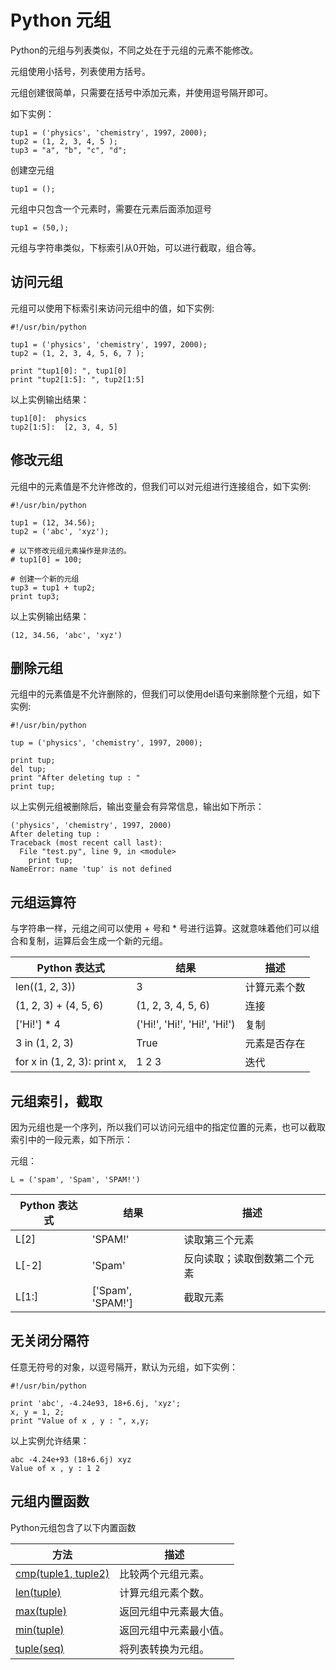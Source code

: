
# Python 元组

Python的元组与列表类似，不同之处在于元组的元素不能修改。

元组使用小括号，列表使用方括号。

元组创建很简单，只需要在括号中添加元素，并使用逗号隔开即可。

如下实例：

```
tup1 = ('physics', 'chemistry', 1997, 2000);
tup2 = (1, 2, 3, 4, 5 );
tup3 = "a", "b", "c", "d";

```

创建空元组

```
tup1 = ();

```

元组中只包含一个元素时，需要在元素后面添加逗号

```
tup1 = (50,);
```

元组与字符串类似，下标索引从0开始，可以进行截取，组合等。

## 访问元组

元组可以使用下标索引来访问元组中的值，如下实例:

```
#!/usr/bin/python

tup1 = ('physics', 'chemistry', 1997, 2000);
tup2 = (1, 2, 3, 4, 5, 6, 7 );

print "tup1[0]: ", tup1[0]
print "tup2[1:5]: ", tup2[1:5]

```

以上实例输出结果：

```
tup1[0]:  physics
tup2[1:5]:  [2, 3, 4, 5]

```

## 修改元组

元组中的元素值是不允许修改的，但我们可以对元组进行连接组合，如下实例:

```
#!/usr/bin/python

tup1 = (12, 34.56);
tup2 = ('abc', 'xyz');

# 以下修改元组元素操作是非法的。
# tup1[0] = 100;

# 创建一个新的元组
tup3 = tup1 + tup2;
print tup3;

```

以上实例输出结果：

```
(12, 34.56, 'abc', 'xyz')

```

## 删除元组

元组中的元素值是不允许删除的，但我们可以使用del语句来删除整个元组，如下实例:

```
#!/usr/bin/python

tup = ('physics', 'chemistry', 1997, 2000);

print tup;
del tup;
print "After deleting tup : "
print tup;

```

以上实例元组被删除后，输出变量会有异常信息，输出如下所示：

```
('physics', 'chemistry', 1997, 2000)
After deleting tup :
Traceback (most recent call last):
  File "test.py", line 9, in <module>
    print tup;
NameError: name 'tup' is not defined

```

## 元组运算符

与字符串一样，元组之间可以使用 + 号和 * 号进行运算。这就意味着他们可以组合和复制，运算后会生成一个新的元组。

| Python 表达式 | 结果 | 描述 |
| --- | --- | --- |
| len((1, 2, 3)) | 3 | 计算元素个数 |
| (1, 2, 3) + (4, 5, 6) | (1, 2, 3, 4, 5, 6) | 连接 |
| ['Hi!'] * 4 | ('Hi!', 'Hi!', 'Hi!', 'Hi!') | 复制 |
| 3 in (1, 2, 3) | True | 元素是否存在 |
| for x in (1, 2, 3): print x, | 1 2 3 | 迭代 |

## 元组索引，截取

因为元组也是一个序列，所以我们可以访问元组中的指定位置的元素，也可以截取索引中的一段元素，如下所示：

元组：

```
L = ('spam', 'Spam', 'SPAM!')

```

| Python 表达式 | 结果 | 描述 |
| --- | --- | --- |
| L[2] | 'SPAM!' | 读取第三个元素 |
| L[-2] | 'Spam' | 反向读取；读取倒数第二个元素 |
| L[1:] | ['Spam', 'SPAM!'] | 截取元素 |

## 无关闭分隔符

任意无符号的对象，以逗号隔开，默认为元组，如下实例：

```
#!/usr/bin/python

print 'abc', -4.24e93, 18+6.6j, 'xyz';
x, y = 1, 2;
print "Value of x , y : ", x,y;

```

以上实例允许结果：

```
abc -4.24e+93 (18+6.6j) xyz
Value of x , y : 1 2

```

## 元组内置函数

Python元组包含了以下内置函数

| 方法 | 描述 |
| --- | --- |
| [cmp(tuple1, tuple2)](att-tuple-cmp.html) |  比较两个元组元素。 |
| [len(tuple)](att-tuple-len.html)|  计算元组元素个数。 |
| [max(tuple)](att-tuple-max.html) |  返回元组中元素最大值。 |
| [min(tuple)](att-tuple-min.html) |  返回元组中元素最小值。 |
| [tuple(seq)](att-tuple-tuple.html) |  将列表转换为元组。 |


